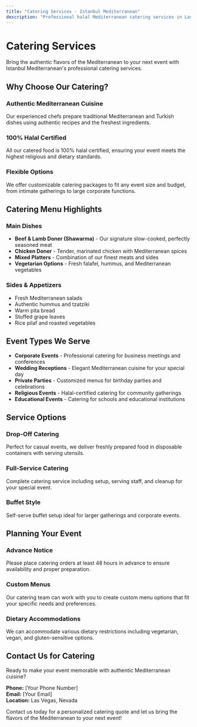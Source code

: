 ```yaml
---
title: "Catering Services - Istanbul Mediterranean"
description: "Professional halal Mediterranean catering services in Las Vegas. Perfect for events, parties, corporate functions, and special occasions."
---
```


# Catering Services

Bring the authentic flavors of the Mediterranean to your next event with Istanbul Mediterranean's professional catering services.

## Why Choose Our Catering?

### Authentic Mediterranean Cuisine

Our experienced chefs prepare traditional Mediterranean and Turkish dishes using authentic recipes and the freshest ingredients.

### 100% Halal Certified

All our catered food is 100% halal certified, ensuring your event meets the highest religious and dietary standards.

### Flexible Options

We offer customizable catering packages to fit any event size and budget, from intimate gatherings to large corporate functions.

## Catering Menu Highlights

### Main Dishes

- **Beef & Lamb Doner (Shawarma)** - Our signature slow-cooked, perfectly seasoned meat
- **Chicken Doner** - Tender, marinated chicken with Mediterranean spices
- **Mixed Platters** - Combination of our finest meats and sides
- **Vegetarian Options** - Fresh falafel, hummus, and Mediterranean vegetables

### Sides & Appetizers

- Fresh Mediterranean salads
- Authentic hummus and tzatziki
- Warm pita bread
- Stuffed grape leaves
- Rice pilaf and roasted vegetables

## Event Types We Serve

- **Corporate Events** - Professional catering for business meetings and conferences
- **Wedding Receptions** - Elegant Mediterranean cuisine for your special day
- **Private Parties** - Customized menus for birthday parties and celebrations
- **Religious Events** - Halal-certified catering for community gatherings
- **Educational Events** - Catering for schools and educational institutions

## Service Options

### Drop-Off Catering

Perfect for casual events, we deliver freshly prepared food in disposable containers with serving utensils.

### Full-Service Catering

Complete catering service including setup, serving staff, and cleanup for your special event.

### Buffet Style

Self-serve buffet setup ideal for larger gatherings and corporate events.

## Planning Your Event

### Advance Notice

Please place catering orders at least 48 hours in advance to ensure availability and proper preparation.

### Custom Menus

Our catering team can work with you to create custom menu options that fit your specific needs and preferences.

### Dietary Accommodations

We can accommodate various dietary restrictions including vegetarian, vegan, and gluten-sensitive options.

## Contact Us for Catering

Ready to make your event memorable with authentic Mediterranean cuisine?

**Phone:** [Your Phone Number]  
**Email:** [Your Email]  
**Location:** Las Vegas, Nevada

Contact us today for a personalized catering quote and let us bring the flavors of the Mediterranean to your next event!
